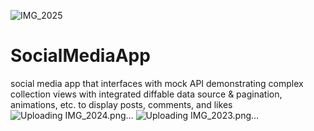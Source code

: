 ![IMG_2025](https://github.com/dpgranger8/SocialMediaApp/assets/98371973/6c95e3c9-05db-4816-ba95-a9756fa888aa)
# SocialMediaApp
social media app that interfaces with mock API demonstrating complex collection views with integrated diffable data source &amp; pagination, animations, etc. to display posts, comments, and likes
![Uploading IMG_2024.png…]()
![Uploading IMG_2023.png…]()
